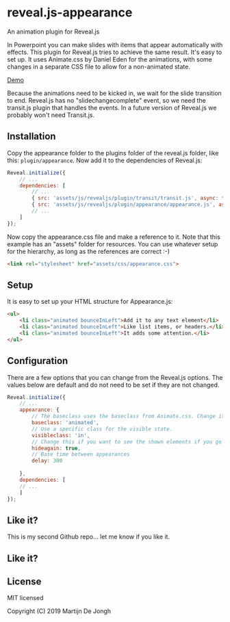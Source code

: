 # reveal.js-appearance
An animation plugin for Reveal.js


In Powerpoint you can make slides with items that appear automatically with effects. This plugin for Reveal.js tries to achieve the same result. It's easy to set up. It uses Animate.css by Daniel Eden for the animations, with some changes in a separate CSS file to allow for a non-animated state. 

[Demo](https://martinomagnifico.github.io/reveal.js-appearance/index.html)

Because the animations need to be kicked in, we wait for the slide transition to end. Reveal.js has no "slidechangecomplete" event, so we need the transit.js plugin that handles the events. In a future version of Reveal.js we probably won't need Transit.js.



## Installation

Copy the appearance folder to the plugins folder of the reveal.js folder, like this: `plugin/appearance`. Now add it to the dependencies of Reveal.js:


```javascript
Reveal.initialize({
	// ...
	dependencies: [
		// ... 
		{ src: 'assets/js/revealjs/plugin/transit/transit.js', async: false },
		{ src: 'assets/js/revealjs/plugin/appearance/appearance.js', async: false }
		// ... 
	]
});
```
Now copy the appearance.css file and make a reference to it. Note that this example has an "assets" folder for resources. You can use whatever setup for the hierarchy, as long as the references are correct :-)

```html
<link rel="stylesheet" href="assets/css/appearance.css">
```



## Setup

It is easy to set up your HTML structure for Appearance.js: 

```html
<ul>
	<li class="animated bounceInLeft">Add it to any text element</li>
	<li class="animated bounceInLeft">Like list items, or headers.</li>
	<li class="animated bounceInLeft">It adds some attention.</li>
</ul>
```


## Configuration

There are a few options that you can change from the Reveal.js options. The values below are default and do not need to be set if they are not changed.

```javascript
Reveal.initialize({
	// ...
	appearance: {
		// The baseclass uses the baseclass from Animate.css. Change it if you like
		baseclass: 'animated',
		// Use a specific class for the visible state.
		visibleclass: 'in',
		// Change this if you want to see the shown elements if you go back
		hideagain: true,
		// Base time between appearances
		delay: 300
		
	},
	dependencies: [
	// ... 
	]
});
```

## Like it?
This is my second Github repo... let me know if you like it.


## Like it?


## License
MIT licensed

Copyright (C) 2019 Martijn De Jongh

